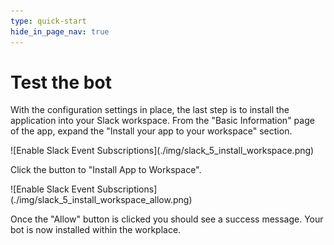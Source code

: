 ```yaml
---
type: quick-start
hide_in_page_nav: true
---
```


# Test the bot

With the configuration settings in place, the last step is to install the
application into your Slack workspace. From the "Basic Information" page of the
app,
expand the "Install your app to your workspace" section. 

<ImageFrame noborder center shadow>
  ![Enable Slack Event Subscriptions](./img/slack_5_install_workspace.png)
</ImageFrame>

Click the button to "Install App to Workspace".

<ImageFrame noborder center shadow>
  ![Enable Slack Event Subscriptions](./img/slack_5_install_workspace_allow.png)
</ImageFrame>

Once the "Allow" button is clicked you should see a success message. Your bot
is now installed within the workplace.
